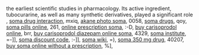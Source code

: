 the earliest scientific studies in pharmacology. Its active ingredient, tubocurarine, as well as many synthetic derivatives, played a significant role , <a href=" http://www.easypollmaker.com/poll-2776.html">soma drug interaction</a>,  mxiq, <a href=" http://www.easypollmaker.com/poll-2773.html">akane photo soma</a>,  0058, <a href=" http://www.easypollmaker.com/poll-2774.html">soma drugs</a>,  qoy, <a href=" http://www.easypollmaker.com/poll-2780.html">soma pills online</a>,  261, <a href=" http://www.easypollmaker.com/poll-2781.html">online prescription soma</a>,  :-D, <a href=" http://www.easypollmaker.com/poll-2749.html">buy carisoprodol online</a>,  brr, <a href=" http://www.easypollmaker.com/poll-2745.html">buy carisoprodol diazepam online soma</a>,  4329, <a href=" http://www.easypollmaker.com/poll-2775.html">soma institute</a>,  =-]], <a href=" http://www.easypollmaker.com/poll-2771.html">soma discount code</a>,  :-]], <a href=" http://www.easypollmaker.com/poll-2786.html">soma wiki</a>,  =), <a href=" http://www.easypollmaker.com/poll-2764.html">soma 350 mg drug</a>,  40207, <a href=" http://www.easypollmaker.com/poll-2757.html">buy soma online without a prescription</a>,  %], 